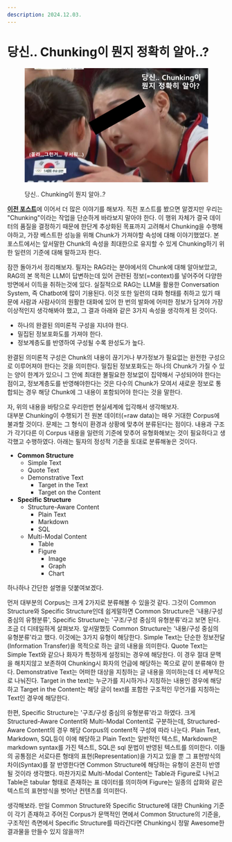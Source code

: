 ```yaml
---
description: 2024.12.03.
---
```


# 당신.. Chunking이 뭔지 정확히 알아..?

<figure><img src="../.gitbook/assets/gds.png" alt=""><figcaption><p>당신.. Chunking이 뭔지 알아..?</p></figcaption></figure>

[**이전 포스트**](chunk.md)에 이어서 더 많은 이야기를 해보자. 직전 포스트를 봤으면 알겠지만 우리는 "Chunking"이라는 작업을 단순하게 바라보지 말아야 한다. 이 행위 자체가 결국 데이터의 품질을 결정하기 때문에 한단계 추상화된 목표까지 고려해서 Chunking을 수행해야하고, 가장 베스트한 성능을 위해 Chunk가 가져야할 속성에 대해 이야기했었다. 본 포스트에서는 앞서말한 Chunk의 속성을 최대한으로 유지할 수 있게 Chunking하기 위한 일련의 기준에 대해 말하고자 한다.

잠깐 돌아가서 정리해보자. 필자는 RAG라는 분야에서의 Chunk에 대해 알아보았고, RAG의 본 목적은 LLM이 답변하는데 있어 관련된 정보(=context)를 넣어주어 다양한 방면에서 이득을 취하는것에 있다. 실질적으로 RAG는 LLM을 활용한 Conversation System, 즉 Chatbot에 많이 기용된다. 이것 또한 일련의 대화 형태를 취하고 있기 때문에 사람과 사람사이의 원활한 대화에 있어 한 번의 발화에 어떠한 정보가 담겨야 가장 이상적인지 생각해봐야 했고, 그 결과 아래와 같은 3가지 속성을 생각하게 된 것이다.

* 하나의 완결된 의미론적 구성을 지녀야 한다.
* 밀집된 정보포화도를 가져야 한다.
* 정보계층도를 반영하여 구성될 수록 완성도가 높다.

완결된 의미론적 구성은 Chunk의 내용이 끊기거나 부가정보가 필요없는 완전한 구성으로 이루어져야 한다는 것을 의미한다. 밀집된 정보포화도는 하나의 Chunk가 가질 수 있는 양이 한계가 있으니 그 안에 최대한 불필요한 정보없이 집약해서 구성되어야 한다는 점이고, 정보계층도를 반영해야한다는 것은 다수의 Chunk가 모여서 새로운 정보로 통합되는 경우 해당 Chunk에 그 내용이 포함되어야 한다는 것을 말한다.

자, 위의 내용을 바탕으로 우리한번 현실세계에 입각해서 생각해보자.\
대부분 Chunking이 수행되기 전 원본 데이터(=raw data)는 매우 거대한 Corpus에 불과할 것이다. 문제는 그 형식이 환경과 상황에 맞추어 분류된다는 점이다. 내용과 구조가 각기다른 이 Corpus 내용을 일련의 기준에 맞추어 유형화해보는 것이 필요하다고 생각했고 수행하였다. 아래는 필자의 정성적 기준을 토대로 분류해놓은 것이다.&#x20;

* **Common Structure**
  * Simple Text
  * Quote Text
  * Demonstrative Text
    * Target in the Text
    * Target on the Content
* **Specific Structure**
  * Structure-Aware Content
    * Plain Text
    * Markdown
    * SQL
  * Multi-Modal Content
    * Table
    * Figure
      * Image
      * Graph
      * Chart

하나하나 간단한 설명을 덧붙여보겠다.

먼저 대부분의 Corpus는 크게 2가지로 분류해볼 수 있을것 같다. 그것이 Common Structure와 Specific Structure인데 쉽게말하면 Common Structure은 '내용/구성 중심의 유형분류', Specific Structure는 '구조/구성 중심의 유형분류'라고 보면 된다. 조금 더 디테일하게 살펴보자. 앞서말했듯 Common Structure는 '내용/구성 중심의 유형분류'라고 했다. 이것에는 3가지 유형이 해당한다. Simple Text는 단순한 정보전달(Information Transfer)을 목적으로 하는 글의 내용을 의미한다. Quote Text는 Simple Text와 같으나 화자가 특정하게 설정되는 경우에 해당한다. 이 경우 절대 문맥을 해치지않고 보존하여 Chunking시 화자의 언급에 해당하는 쪽으로 같이 분류해야 한다. Demonstrative Text는 어떠한 대상을 지칭하는 글 내용을 의미하는데 더 세부적으로 나눠진다. Target in the text는 누군가를 지시하거나 지칭하는 내용인 경우에 해당하고 Target in the Content는 해당 글이 text를 포함한 구조적인 무언가를 지칭하는 Text인 경우에 해당한다.&#x20;

한편, Specific Structure는 '구조/구성 중심의 유형분류'라고 하였다. 크게 Structured-Aware Content와 Multi-Modal Content로 구분하는데, Structured-Aware Content의 경우 해당 Corpus의 content적 구성에 따라 나눈다. Plain Text, Markdown, SQL등이 이에 해당하고 Plain Text는 일반적인 텍스트, Markdown은 markdown syntax를 가진 텍스트, SQL은 sql 문법이 반영된 텍스트를 의미한다. 이들의 공통점은 서로다른 형태의 표현(Representation)을 가지고 있을 뿐 그 표현방식의 차이(Syntax)를 잘 반영한다면 Common Structure에 해당하는 유형이 온전히 반영될 것이라 생각했다. 마찬가지로 Multi-Modal Content는 Table과 Figure로 나뉘고 Table은 tabular 형태로 존재하는 표 데이터를 의미하며 Figure는 일종의 삽화와 같은 텍스트의 표현방식을 벗어난 컨텐츠를 의미한다.&#x20;

생각해보라. 만일 Common Structure와 Specific Structure에 대한 Chunking 기준이 각기 존재하고 주어진 Corpus가 문맥적인 면에서 Common Structure의 기준을, 구조적인 측면에서 Specific Structure를 따라간다면 Chunking시 정말 Awesome한 결과물을 만들수 있지 않을까?!

